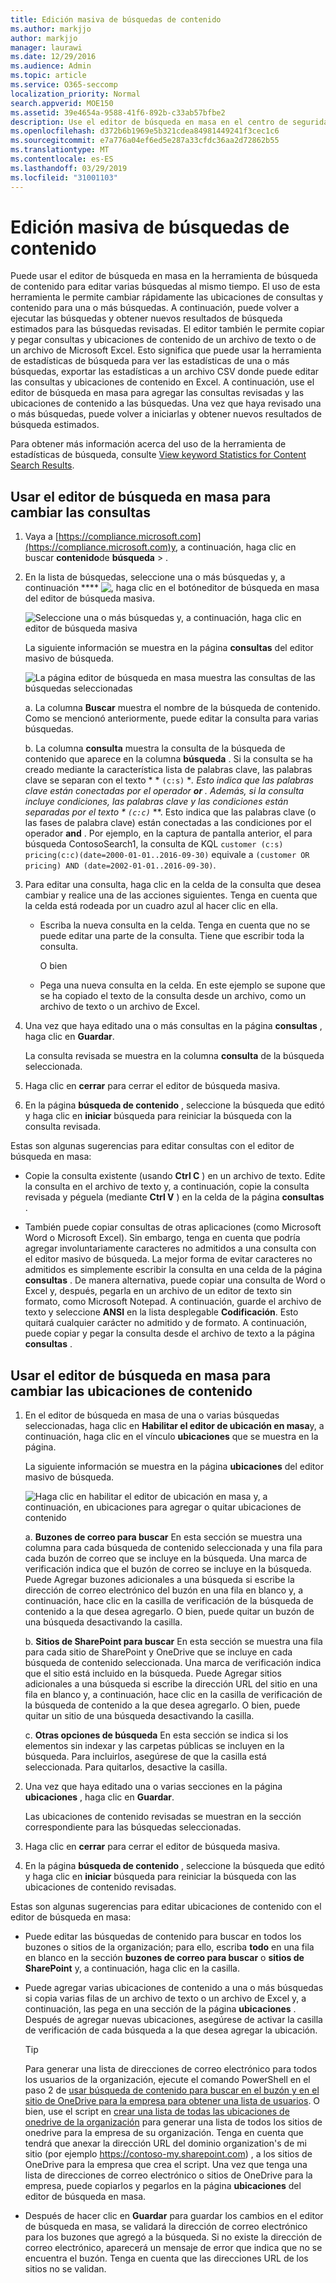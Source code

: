 ```yaml
---
title: Edición masiva de búsquedas de contenido
ms.author: markjjo
author: markjjo
manager: laurawi
ms.date: 12/29/2016
ms.audience: Admin
ms.topic: article
ms.service: O365-seccomp
localization_priority: Normal
search.appverid: MOE150
ms.assetid: 39e4654a-9588-41f6-892b-c33ab57bfbe2
description: Use el editor de búsqueda en masa en el centro de seguridad y cumplimiento de Office 365 o Microsoft 365 para cambiar rápidamente las ubicaciones de consulta y de contenido de una o más búsquedas de contenido.
ms.openlocfilehash: d372b6b1969e5b321cdea84981449241f3cec1c6
ms.sourcegitcommit: e7a776a04ef6ed5e287a33cfdc36aa2d72862b55
ms.translationtype: MT
ms.contentlocale: es-ES
ms.lasthandoff: 03/29/2019
ms.locfileid: "31001103"
---
```

# <a name="bulk-edit-content-searches"></a>Edición masiva de búsquedas de contenido

Puede usar el editor de búsqueda en masa en la herramienta de búsqueda de contenido para editar varias búsquedas al mismo tiempo. El uso de esta herramienta le permite cambiar rápidamente las ubicaciones de consultas y contenido para una o más búsquedas. A continuación, puede volver a ejecutar las búsquedas y obtener nuevos resultados de búsqueda estimados para las búsquedas revisadas. El editor también le permite copiar y pegar consultas y ubicaciones de contenido de un archivo de texto o de un archivo de Microsoft Excel. Esto significa que puede usar la herramienta de estadísticas de búsqueda para ver las estadísticas de una o más búsquedas, exportar las estadísticas a un archivo CSV donde puede editar las consultas y ubicaciones de contenido en Excel. A continuación, use el editor de búsqueda en masa para agregar las consultas revisadas y las ubicaciones de contenido a las búsquedas. Una vez que haya revisado una o más búsquedas, puede volver a iniciarlas y obtener nuevos resultados de búsqueda estimados.
  
Para obtener más información acerca del uso de la herramienta de estadísticas de búsqueda, consulte [View keyword Statistics for Content Search Results](view-keyword-statistics-for-content-search.md).
  
## <a name="use-the-bulk-search-editor-to-change-queries"></a>Usar el editor de búsqueda en masa para cambiar las consultas

1. Vaya a [https://compliance.microsoft.com](https://compliance.microsoft.com)y, a continuación, haga clic en buscar **contenido**de **búsqueda** \> .
    
2. En la lista de búsquedas, seleccione una o más búsquedas y, a continuación **** ![, haga clic en el botón](media/1ddb3d18-2f00-4a7b-98a6-817ca5ec7014.png)editor de búsqueda en masa del editor de búsqueda masiva.
    
    ![Seleccione una o más búsquedas y, a continuación, haga clic en editor de búsqueda masiva](media/600c9716-89a2-4451-b111-fa7cfaad2006.png)
  
    La siguiente información se muestra en la página **consultas** del editor masivo de búsqueda. 
    
    ![La página editor de búsqueda en masa muestra las consultas de las búsquedas seleccionadas](media/189659af-cc78-4479-b0bc-a93decad2f6c.png)
  
    a. La columna **Buscar** muestra el nombre de la búsqueda de contenido. Como se mencionó anteriormente, puede editar la consulta para varias búsquedas. 
    
    b. La columna **consulta** muestra la consulta de la búsqueda de contenido que aparece en la columna **búsqueda** . Si la consulta se ha creado mediante la característica lista de palabras clave, las palabras clave se separan con el texto * * `(c:s)` **. Esto indica que las palabras clave están conectadas por el operador **or** . Además, si la consulta incluye condiciones, las palabras clave y las condiciones están separadas por el texto * `(c:c)`* **. Esto indica que las palabras clave (o las fases de palabra clave) están conectadas a las condiciones por el operador **and** . Por ejemplo, en la captura de pantalla anterior, el para búsqueda ContosoSearch1, la consulta de KQL `customer (c:s) pricing(c:c)(date=2000-01-01..2016-09-30)` equivale a `(customer OR pricing) AND (date=2002-01-01..2016-09-30)`.
    
3. Para editar una consulta, haga clic en la celda de la consulta que desea cambiar y realice una de las acciones siguientes. Tenga en cuenta que la celda está rodeada por un cuadro azul al hacer clic en ella.
    
   - Escriba la nueva consulta en la celda. Tenga en cuenta que no se puede editar una parte de la consulta. Tiene que escribir toda la consulta.
    
      O bien
    
    - Pega una nueva consulta en la celda. En este ejemplo se supone que se ha copiado el texto de la consulta desde un archivo, como un archivo de texto o un archivo de Excel.
    
4. Una vez que haya editado una o más consultas en la página **consultas** , haga clic en **Guardar**.
    
    La consulta revisada se muestra en la columna **consulta** de la búsqueda seleccionada. 
    
5. Haga clic en **cerrar** para cerrar el editor de búsqueda masiva. 
    
6. En la página **búsqueda de contenido** , seleccione la búsqueda que editó y haga clic en **iniciar** búsqueda para reiniciar la búsqueda con la consulta revisada. 
    
Estas son algunas sugerencias para editar consultas con el editor de búsqueda en masa:
  
- Copie la consulta existente (usando **Ctrl C** ) en un archivo de texto. Edite la consulta en el archivo de texto y, a continuación, copie la consulta revisada y péguela (mediante **Ctrl V** ) en la celda de la página **consultas** . 
    
- También puede copiar consultas de otras aplicaciones (como Microsoft Word o Microsoft Excel). Sin embargo, tenga en cuenta que podría agregar involuntariamente caracteres no admitidos a una consulta con el editor masivo de búsqueda. La mejor forma de evitar caracteres no admitidos es simplemente escribir la consulta en una celda de la página **consultas** . De manera alternativa, puede copiar una consulta de Word o Excel y, después, pegarla en un archivo de un editor de texto sin formato, como Microsoft Notepad. A continuación, guarde el archivo de texto y seleccione **ANSI** en la lista desplegable **Codificación**. Esto quitará cualquier carácter no admitido y de formato. A continuación, puede copiar y pegar la consulta desde el archivo de texto a la página **consultas** . 
    
  
## <a name="use-the-bulk-search-editor-to-change-content-locations"></a>Usar el editor de búsqueda en masa para cambiar las ubicaciones de contenido

1. En el editor de búsqueda en masa de una o varias búsquedas seleccionadas, haga clic en **Habilitar el editor de ubicación en masa**y, a continuación, haga clic en el vínculo **ubicaciones** que se muestra en la página. 
    
    La siguiente información se muestra en la página **ubicaciones** del editor masivo de búsqueda. 
    
    ![Haga clic en habilitar el editor de ubicación en masa y, a continuación, en ubicaciones para agregar o quitar ubicaciones de contenido](media/a5a468ce-bd63-4c53-bc37-ff64cf769e59.png)
  
    a. **Buzones de correo para buscar** En esta sección se muestra una columna para cada búsqueda de contenido seleccionada y una fila para cada buzón de correo que se incluye en la búsqueda. Una marca de verificación indica que el buzón de correo se incluye en la búsqueda. Puede Agregar buzones adicionales a una búsqueda si escribe la dirección de correo electrónico del buzón en una fila en blanco y, a continuación, hace clic en la casilla de verificación de la búsqueda de contenido a la que desea agregarlo. O bien, puede quitar un buzón de una búsqueda desactivando la casilla.
    
    b. **Sitios de SharePoint para buscar** En esta sección se muestra una fila para cada sitio de SharePoint y OneDrive que se incluye en cada búsqueda de contenido seleccionada. Una marca de verificación indica que el sitio está incluido en la búsqueda. Puede Agregar sitios adicionales a una búsqueda si escribe la dirección URL del sitio en una fila en blanco y, a continuación, hace clic en la casilla de verificación de la búsqueda de contenido a la que desea agregarlo. O bien, puede quitar un sitio de una búsqueda desactivando la casilla.
    
    c. **Otras opciones de búsqueda** En esta sección se indica si los elementos sin indexar y las carpetas públicas se incluyen en la búsqueda. Para incluirlos, asegúrese de que la casilla está seleccionada. Para quitarlos, desactive la casilla.
    
2. Una vez que haya editado una o varias secciones en la página **ubicaciones** , haga clic en **Guardar**.
    
    Las ubicaciones de contenido revisadas se muestran en la sección correspondiente para las búsquedas seleccionadas.
    
3. Haga clic en **cerrar** para cerrar el editor de búsqueda masiva. 
    
4. En la página **búsqueda de contenido** , seleccione la búsqueda que editó y haga clic en **iniciar** búsqueda para reiniciar la búsqueda con las ubicaciones de contenido revisadas. 
    
Estas son algunas sugerencias para editar ubicaciones de contenido con el editor de búsqueda en masa:
  
- Puede editar las búsquedas de contenido para buscar en todos los buzones o sitios de la organización; para ello, escriba **todo** en una fila en blanco en la sección **buzones de correo para buscar** o **sitios de SharePoint** y, a continuación, haga clic en la casilla. 
    
- Puede agregar varias ubicaciones de contenido a una o más búsquedas si copia varias filas de un archivo de texto o un archivo de Excel y, a continuación, las pega en una sección de la página **ubicaciones** . Después de agregar nuevas ubicaciones, asegúrese de activar la casilla de verificación de cada búsqueda a la que desea agregar la ubicación. 
    
    > [!TIP]
    > Para generar una lista de direcciones de correo electrónico para todos los usuarios de la organización, ejecute el comando PowerShell en el paso 2 de [usar búsqueda de contenido para buscar en el buzón y en el sitio de OneDrive para la empresa para obtener una lista de usuarios](search-the-mailbox-and-onedrive-for-business-for-a-list-of-users.md#step2). O bien, use el script en [crear una lista de todas las ubicaciones de onedrive de la organización](https://support.office.com/article/8e200cb2-c768-49cb-88ec-53493e8ad80a) para generar una lista de todos los sitios de onedrive para la empresa de su organización. Tenga en cuenta que tendrá que anexar la dirección URL del dominio organization's de mi sitio (por ejemplo https://contoso-my.sharepoint.com) , a los sitios de OneDrive para la empresa que crea el script. Una vez que tenga una lista de direcciones de correo electrónico o sitios de OneDrive para la empresa, puede copiarlos y pegarlos en la página **ubicaciones** del editor de búsqueda en masa. 
  
- Después de hacer clic en **Guardar** para guardar los cambios en el editor de búsqueda en masa, se validará la dirección de correo electrónico para los buzones que agregó a la búsqueda. Si no existe la dirección de correo electrónico, aparecerá un mensaje de error que indica que no se encuentra el buzón. Tenga en cuenta que las direcciones URL de los sitios no se validan. 
  


